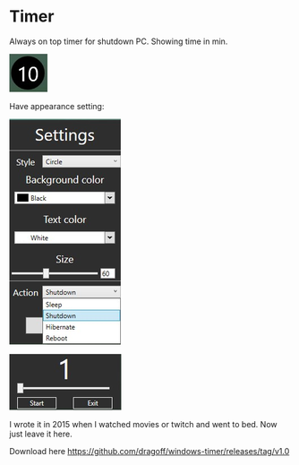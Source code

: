 # Timer
Always on top timer for shutdown PC. Showing time in min.

![Image Background](https://github.com/dragoff/windows-timer/raw/images/Images/AlwaysOnTop.jpg)

Have appearance setting:

![Image Background](https://github.com/dragoff/windows-timer/raw/images/Images/Settings.jpg)

![Image Background](https://github.com/dragoff/windows-timer/raw/images/Images/EditTime.jpg)

I wrote it in 2015 when I watched movies or twitch and went to bed. Now just leave it here.

Download here
https://github.com/dragoff/windows-timer/releases/tag/v1.0
